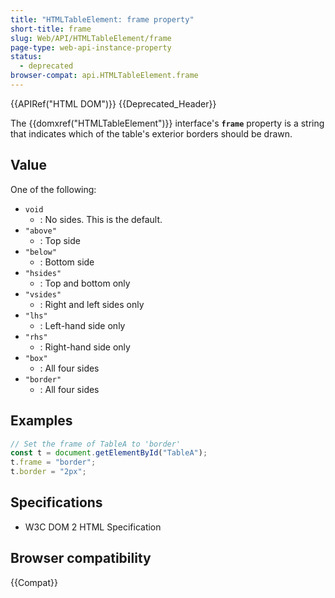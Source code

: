 ```yaml
---
title: "HTMLTableElement: frame property"
short-title: frame
slug: Web/API/HTMLTableElement/frame
page-type: web-api-instance-property
status:
  - deprecated
browser-compat: api.HTMLTableElement.frame
---
```


{{APIRef("HTML DOM")}} {{Deprecated_Header}}

The {{domxref("HTMLTableElement")}} interface's **`frame`**
property is a string that indicates which of the table's exterior borders should be
drawn.

## Value

One of the following:

- `void`
  - : No sides. This is the default.
- `"above"`
  - : Top side
- `"below"`
  - : Bottom side
- `"hsides"`
  - : Top and bottom only
- `"vsides"`
  - : Right and left sides only
- `"lhs"`
  - : Left-hand side only
- `"rhs"`
  - : Right-hand side only
- `"box"`
  - : All four sides
- `"border"`
  - : All four sides

## Examples

```js
// Set the frame of TableA to 'border'
const t = document.getElementById("TableA");
t.frame = "border";
t.border = "2px";
```

## Specifications

- W3C DOM 2 HTML Specification

## Browser compatibility

{{Compat}}
